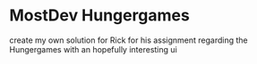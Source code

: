 # MostDev Hungergames

create my own solution for Rick for his assignment regarding the Hungergames with an hopefully interesting ui